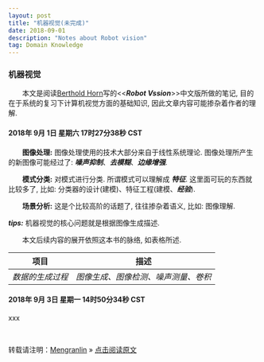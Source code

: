 ```yaml
---
layout: post
title: "机器视觉(未完成)"
date: 2018-09-01 
description: "Notes about Robot vision"
tag: Domain Knowledge
---
```


### 机器视觉

&emsp;&emsp;本文是阅读[Berthold Horn](https://de.wikipedia.org/wiki/Berthold_Horn)写的<<___Robot Vssion___>>中文版所做的笔记, 目的在于系统的复习下计算机视觉方面的基础知识, 因此文章内容可能掺杂着作者的理解.

#### 2018年 9月 1日 星期六 17时27分38秒 CST

&emsp;&emsp;__图像处理:__ 图像处理使用的技术大部分来自于线性系统理论. 图像处理所产生的新图像可能经过了: ___噪声抑制___、___去模糊___、___边缘增强___.

&emsp;&emsp;__模式分类:__ 对模式进行分类. 所谓模式可以理解成 ___特征___. 这里面可玩的东西就比较多了, 比如: 分类器的设计(建模)、特征工程(建模、___经验___).

&emsp;&emsp;__场景分析:__ 这是个比较高阶的话题了, 往往掺杂着语义, 比如: 图像理解.

___tips:___ 机器视觉的核心问题就是根据图像生成描述.

&emsp;&emsp;本文后续内容的展开依照这本书的脉络, 如表格所述.


|     项目                               | 描述                               |
| ------------                              | ------------------------------        |
| _数据的生成过程_                          |     _图像生成、图像检测、噪声测量、卷积_                |


#### 2018年 9月 3日 星期一 14时50分34秒 CST

xxx

<br>

转载请注明：[Mengranlin](https://lmrshare.github.io) » [点击阅读原文](https://lmrshare.github.io/2018/06/today/) 
